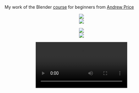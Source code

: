 My work of the Blender [course](https://www.youtube.com/watch?v=NyJWoyVx_XI&list=PLjEaoINr3zgEq0u2MzVgAaHEBt--xLB6U) for beginners from [Andrew Price](https://www.youtube.com/channel/UCOKHwx1VCdgnxwbjyb9Iu1g)

<p align="center">
  <img align="center" src="donut_render6.png"><br>
  <img align="center" src="blender_donut.gif"><br>
</p>

<p align="center">
  <img align="center" src="cup_render4.png"><br>
  <img align="center" src="donut_render6.png"><br>
</p>

<p align="center">
  <video align="center" src="blender_donut.mp4"><br>
  <img align="center" src="cup_render4.png"><br>
</p>
